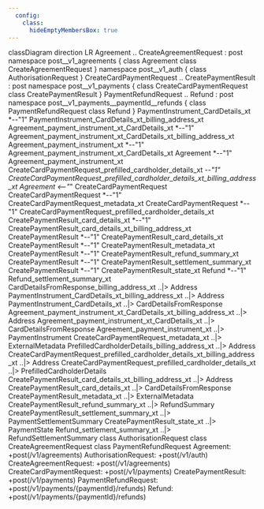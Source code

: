 ```yaml
---
  config:
    class:
      hideEmptyMembersBox: true
---
```

classDiagram
  direction LR
  Agreement .. CreateAgreementRequest : post
  namespace post__v1_agreements {
    class Agreement
    class CreateAgreementRequest
  }
  namespace post__v1_auth {
    class AuthorisationRequest
  }
  CreateCardPaymentRequest .. CreatePaymentResult : post
  namespace post__v1_payments {
    class CreateCardPaymentRequest
    class CreatePaymentResult
  }
  PaymentRefundRequest .. Refund : post
  namespace post__v1_payments__paymentId__refunds {
    class PaymentRefundRequest
    class Refund
  }
  PaymentInstrument_CardDetails_xt *--"1" PaymentInstrument_CardDetails_xt_billing_address_xt
  Agreement_payment_instrument_xt_CardDetails_xt *--"1" Agreement_payment_instrument_xt_CardDetails_xt_billing_address_xt
  Agreement_payment_instrument_xt *--"1" Agreement_payment_instrument_xt_CardDetails_xt
  Agreement *--"1" Agreement_payment_instrument_xt
  CreateCardPaymentRequest_prefilled_cardholder_details_xt *--"1" CreateCardPaymentRequest_prefilled_cardholder_details_xt_billing_address_xt
  Agreement <--"*" CreateCardPaymentRequest
  CreateCardPaymentRequest *--"1" CreateCardPaymentRequest_metadata_xt
  CreateCardPaymentRequest *--"1" CreateCardPaymentRequest_prefilled_cardholder_details_xt
  CreatePaymentResult_card_details_xt *--"1" CreatePaymentResult_card_details_xt_billing_address_xt
  CreatePaymentResult *--"1" CreatePaymentResult_card_details_xt
  CreatePaymentResult *--"1" CreatePaymentResult_metadata_xt
  CreatePaymentResult *--"1" CreatePaymentResult_refund_summary_xt
  CreatePaymentResult *--"1" CreatePaymentResult_settlement_summary_xt
  CreatePaymentResult *--"1" CreatePaymentResult_state_xt
  Refund *--"1" Refund_settlement_summary_xt
  CardDetailsFromResponse_billing_address_xt ..|> Address
  PaymentInstrument_CardDetails_xt_billing_address_xt ..|> Address
  PaymentInstrument_CardDetails_xt ..|> CardDetailsFromResponse
  Agreement_payment_instrument_xt_CardDetails_xt_billing_address_xt ..|> Address
  Agreement_payment_instrument_xt_CardDetails_xt ..|> CardDetailsFromResponse
  Agreement_payment_instrument_xt ..|> PaymentInstrument
  CreateCardPaymentRequest_metadata_xt ..|> ExternalMetadata
  PrefilledCardholderDetails_billing_address_xt ..|> Address
  CreateCardPaymentRequest_prefilled_cardholder_details_xt_billing_address_xt ..|> Address
  CreateCardPaymentRequest_prefilled_cardholder_details_xt ..|> PrefilledCardholderDetails
  CreatePaymentResult_card_details_xt_billing_address_xt ..|> Address
  CreatePaymentResult_card_details_xt ..|> CardDetailsFromResponse
  CreatePaymentResult_metadata_xt ..|> ExternalMetadata
  CreatePaymentResult_refund_summary_xt ..|> RefundSummary
  CreatePaymentResult_settlement_summary_xt ..|> PaymentSettlementSummary
  CreatePaymentResult_state_xt ..|> PaymentState
  Refund_settlement_summary_xt ..|> RefundSettlementSummary
  class AuthorisationRequest
  class CreateAgreementRequest
  class PaymentRefundRequest
  Agreement: +post(/v1/agreements)
  AuthorisationRequest: +post(/v1/auth)
  CreateAgreementRequest: +post(/v1/agreements)
  CreateCardPaymentRequest: +post(/v1/payments)
  CreatePaymentResult: +post(/v1/payments)
  PaymentRefundRequest: +post(/v1/payments/{paymentId}/refunds)
  Refund: +post(/v1/payments/{paymentId}/refunds)